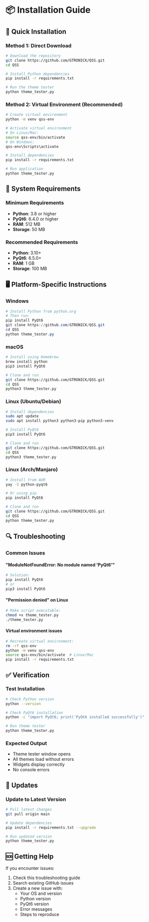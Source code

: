 # 📦 Installation Guide

## 🚀 Quick Installation

### Method 1: Direct Download
```bash
# Download the repository
git clone https://github.com/GTRONICK/QSS.git
cd QSS

# Install Python dependencies
pip install -r requirements.txt

# Run the theme tester
python theme_tester.py
```

### Method 2: Virtual Environment (Recommended)
```bash
# Create virtual environment
python -m venv qss-env

# Activate virtual environment
# On Linux/Mac:
source qss-env/bin/activate
# On Windows:
qss-env\Scripts\activate

# Install dependencies
pip install -r requirements.txt

# Run application
python theme_tester.py
```

## 🔧 System Requirements

### Minimum Requirements
- **Python**: 3.8 or higher
- **PyQt6**: 6.4.0 or higher
- **RAM**: 512 MB
- **Storage**: 50 MB

### Recommended Requirements
- **Python**: 3.10+
- **PyQt6**: 6.5.0+
- **RAM**: 1 GB
- **Storage**: 100 MB

## 🖥️ Platform-Specific Instructions

### Windows
```powershell
# Install Python from python.org
# Then run:
pip install PyQt6
git clone https://github.com/GTRONICK/QSS.git
cd QSS
python theme_tester.py
```

### macOS
```bash
# Install using Homebrew
brew install python
pip3 install PyQt6

# Clone and run
git clone https://github.com/GTRONICK/QSS.git
cd QSS
python3 theme_tester.py
```

### Linux (Ubuntu/Debian)
```bash
# Install dependencies
sudo apt update
sudo apt install python3 python3-pip python3-venv

# Install PyQt6
pip3 install PyQt6

# Clone and run
git clone https://github.com/GTRONICK/QSS.git
cd QSS
python3 theme_tester.py
```

### Linux (Arch/Manjaro)
```bash
# Install from AUR
yay -S python-pyqt6

# Or using pip
pip install PyQt6

# Clone and run
git clone https://github.com/GTRONICK/QSS.git
cd QSS
python theme_tester.py
```

## 🔍 Troubleshooting

### Common Issues

#### "ModuleNotFoundError: No module named 'PyQt6'"
```bash
# Solution:
pip install PyQt6
# or
pip3 install PyQt6
```

#### "Permission denied" on Linux
```bash
# Make script executable:
chmod +x theme_tester.py
./theme_tester.py
```

#### Virtual environment issues
```bash
# Recreate virtual environment:
rm -rf qss-env
python -m venv qss-env
source qss-env/bin/activate  # Linux/Mac
pip install -r requirements.txt
```

## ✅ Verification

### Test Installation
```bash
# Check Python version
python --version

# Check PyQt6 installation
python -c "import PyQt6; print('PyQt6 installed successfully')"

# Run theme tester
python theme_tester.py
```

### Expected Output
- Theme tester window opens
- All themes load without errors
- Widgets display correctly
- No console errors

## 🔄 Updates

### Update to Latest Version
```bash
# Pull latest changes
git pull origin main

# Update dependencies
pip install -r requirements.txt --upgrade

# Run updated version
python theme_tester.py
```

## 🆘 Getting Help

If you encounter issues:
1. Check this troubleshooting guide
2. Search existing GitHub issues
3. Create a new issue with:
   - Your OS and version
   - Python version
   - PyQt6 version
   - Error messages
   - Steps to reproduce
